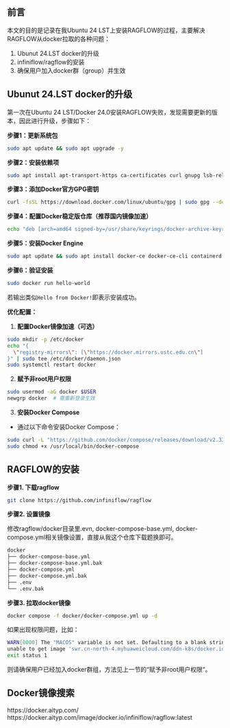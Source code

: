 <h2>前言</h2>
<p>本文的目的是记录在我Ubuntu 24 LST上安装RAGFLOW的过程，主要解决RAGFLOW从docker拉取的各种问题：</p>
<ol>
   <li>Ubunut 24.LST docker的升级</li>
   <li>infiniflow/ragflow的安装</li>
   <li>确保用户加入docker群（group）并生效</li>
</ol>
<h2 id="docker">Ubunut 24.LST docker的升级</h2>

<p>第一次在Ubuntu 24 LST/Docker 24.0安装RAGFLOW失败，发现需要更新的版本，因此进行升级，步骤如下：</p>

**步骤1：更新系统包**
```bash
sudo apt update && sudo apt upgrade -y
```

**步骤2：安装依赖项**
```bash
sudo apt install apt-transport-https ca-certificates curl gnupg lsb-release -y
```

**步骤3：添加Docker官方GPG密钥**
```bash
curl -fsSL https://download.docker.com/linux/ubuntu/gpg | sudo gpg --dearmor -o /usr/share/keyrings/docker-archive-keyring.gpg
```

**步骤4：配置Docker稳定版仓库（推荐国内镜像加速）**
```bash
echo "deb [arch=amd64 signed-by=/usr/share/keyrings/docker-archive-keyring.gpg] https://mirrors.aliyun.com/docker-ce/linux/ubuntu $(lsb_release -cs) stable" | sudo tee /etc/apt/sources.list.d/docker.list > /dev/null
```

**步骤5：安装Docker Engine**
```bash
sudo apt update && sudo apt install docker-ce docker-ce-cli containerd.io -y
```

**步骤6：验证安装**
```bash
sudo docker run hello-world
```
若输出类似`Hello from Docker!`即表示安装成功。

**优化配置：**
1. **配置Docker镜像加速（可选）**
```bash
sudo mkdir -p /etc/docker
echo "{
  \"registry-mirrors\": [\"https://docker.mirrors.ustc.edu.cn\"]
}" | sudo tee /etc/docker/daemon.json
sudo systemctl restart docker
```

2. **赋予非root用户权限**
```bash
sudo usermod -aG docker $USER
newgrp docker  # 需重新登录生效
```

3. **安装Docker Compose**
- 通过以下命令安装Docker Compose：
```bash
sudo curl -L "https://github.com/docker/compose/releases/download/v2.33.1/docker-compose-linux-x86_64" -o /usr/local/bin/docker-compose
sudo chmod +x /usr/local/bin/docker-compose
```


<h2 id="ragflow">RAGFLOW的安装</h2>

**步骤1. 下载ragflow**
```bash
git clone https://github.com/infiniflow/ragflow
```

**步骤2. 设置镜像**

<p>修改ragflow/docker目录里.evn, docker-compose-base.yml, docker-compose.yml相关镜像设置，直接从我这个仓库下载题换即可。</p>

```bash
docker
├── docker-compose-base.yml
├── docker-compose-base.yml.bak
├── docker-compose.yml
├── docker-compose.yml.bak
├── .env
└── .env.bak
```

**步骤3. 拉取docker镜像**

```bash
docker compose -f docker/docker-compose.yml up -d
```

<p>如果出现权限问题，比如：</p>
  
```bash
WARN[0000] The "MACOS" variable is not set. Defaulting to a blank string. 
unable to get image 'swr.cn-north-4.myhuaweicloud.com/ddn-k8s/docker.io/mysql:8.0.39': permission denied while trying to connect to the Docker daemon socket at unix:///var/run/docker.sock: Get "http://%2Fvar%2Frun%2Fdocker.sock/v1.47/images/swr.cn-north-4.myhuaweicloud.com/ddn-k8s/docker.io/mysql:8.0.39/json": dial unix /var/run/docker.sock: connect: permission denied
exit status 1
```

<p>则请确保用户已经加入docker群组，方法见上一节的“赋予非root用户权限“。</p>

<h2 id="image">Docker镜像搜索</h2>
https://docker.aityp.com/
https://docker.aityp.com/image/docker.io/infiniflow/ragflow:latest
